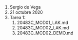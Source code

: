 1. Sergio de Vega
2. 21 octubre 2020
3. Tarea 1:
   1. 20483C_MOD01_LAK.md
   2. 20483C_MOD02_LAK.md
   3. 20483C_MOD02_DEMO.md
   